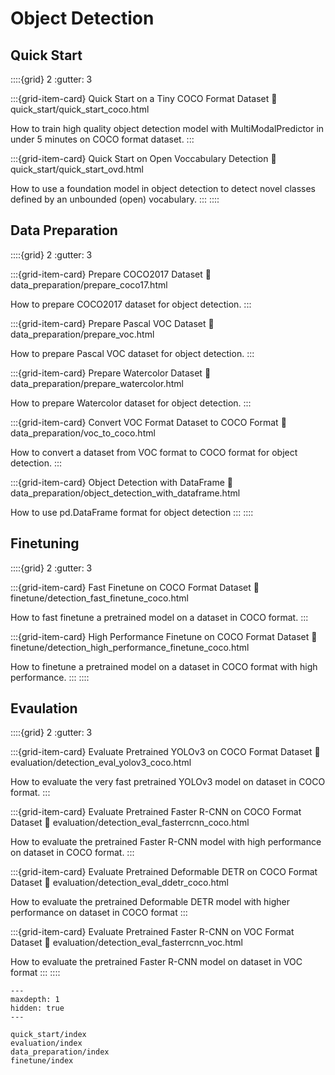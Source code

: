 # Object Detection

## Quick Start

::::{grid} 2
  :gutter: 3

:::{grid-item-card} Quick Start on a Tiny COCO Format Dataset
  :link: quick_start/quick_start_coco.html

  How to train high quality object detection model with MultiModalPredictor in under 5 minutes on COCO format dataset.
:::

:::{grid-item-card} Quick Start on Open Voccabulary Detection
  :link: quick_start/quick_start_ovd.html

  How to use a foundation model in object detection to detect novel classes defined by an unbounded (open) vocabulary.
:::
::::

## Data Preparation

::::{grid} 2
  :gutter: 3

:::{grid-item-card} Prepare COCO2017 Dataset
  :link: data_preparation/prepare_coco17.html

  How to prepare COCO2017 dataset for object detection.
:::

:::{grid-item-card} Prepare Pascal VOC Dataset
  :link: data_preparation/prepare_voc.html

  How to prepare Pascal VOC dataset for object detection.
:::

:::{grid-item-card} Prepare Watercolor Dataset
  :link: data_preparation/prepare_watercolor.html

  How to prepare Watercolor dataset for object detection.
:::

:::{grid-item-card} Convert VOC Format Dataset to COCO Format
  :link: data_preparation/voc_to_coco.html

  How to convert a dataset from VOC format to COCO format for object detection.
:::

:::{grid-item-card} Object Detection with DataFrame
  :link: data_preparation/object_detection_with_dataframe.html

  How to use pd.DataFrame format for object detection
:::
::::

## Finetuning

::::{grid} 2
  :gutter: 3

:::{grid-item-card} Fast Finetune on COCO Format Dataset
  :link: finetune/detection_fast_finetune_coco.html

  How to fast finetune a pretrained model on a dataset in COCO format.
:::

:::{grid-item-card} High Performance Finetune on COCO Format Dataset
  :link: finetune/detection_high_performance_finetune_coco.html

  How to finetune a pretrained model on a dataset in COCO format with high performance.
:::
::::

## Evaulation

::::{grid} 2
  :gutter: 3

:::{grid-item-card} Evaluate Pretrained YOLOv3 on COCO Format Dataset
  :link: evaluation/detection_eval_yolov3_coco.html

  How to evaluate the very fast pretrained YOLOv3 model on dataset in COCO format.
:::

:::{grid-item-card} Evaluate Pretrained Faster R-CNN on COCO Format Dataset
  :link: evaluation/detection_eval_fasterrcnn_coco.html

  How to evaluate the pretrained Faster R-CNN model with high performance on dataset in COCO format.
:::

:::{grid-item-card} Evaluate Pretrained Deformable DETR on COCO Format Dataset
  :link: evaluation/detection_eval_ddetr_coco.html

  How to evaluate the pretrained Deformable DETR model with higher performance on dataset in COCO format
:::

:::{grid-item-card} Evaluate Pretrained Faster R-CNN on VOC Format Dataset
  :link: evaluation/detection_eval_fasterrcnn_voc.html

  How to evaluate the pretrained Faster R-CNN model on dataset in VOC format
:::
::::

```{toctree}
---
maxdepth: 1
hidden: true
---

quick_start/index
evaluation/index
data_preparation/index
finetune/index
```
